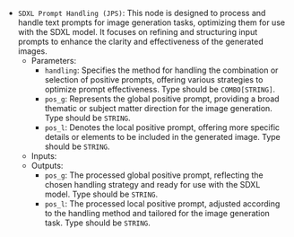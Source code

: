 - `SDXL Prompt Handling (JPS)`: This node is designed to process and handle text prompts for image generation tasks, optimizing them for use with the SDXL model. It focuses on refining and structuring input prompts to enhance the clarity and effectiveness of the generated images.
    - Parameters:
        - `handling`: Specifies the method for handling the combination or selection of positive prompts, offering various strategies to optimize prompt effectiveness. Type should be `COMBO[STRING]`.
        - `pos_g`: Represents the global positive prompt, providing a broad thematic or subject matter direction for the image generation. Type should be `STRING`.
        - `pos_l`: Denotes the local positive prompt, offering more specific details or elements to be included in the generated image. Type should be `STRING`.
    - Inputs:
    - Outputs:
        - `pos_g`: The processed global positive prompt, reflecting the chosen handling strategy and ready for use with the SDXL model. Type should be `STRING`.
        - `pos_l`: The processed local positive prompt, adjusted according to the handling method and tailored for the image generation task. Type should be `STRING`.
